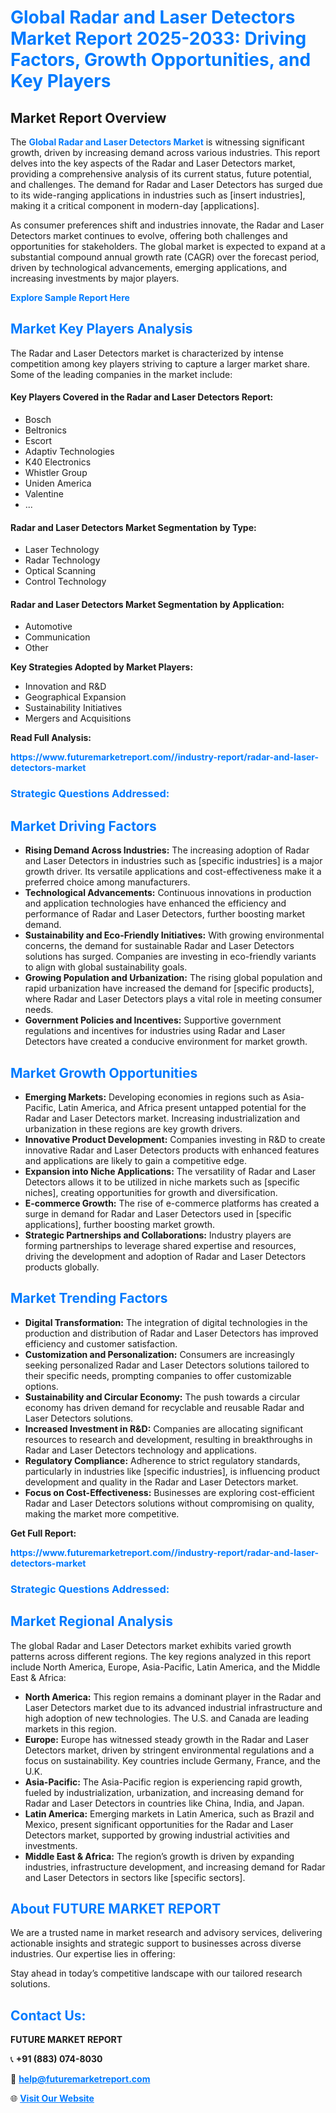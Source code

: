 <h1 style="color: #007BFF;">Global Radar and Laser Detectors Market Report 2025-2033: Driving Factors, Growth Opportunities, and Key Players</h1>

<section id="overview">
<h2>Market Report Overview</h2>
<p>The <a href="https://www.futuremarketreport.com//industry-report/radar-and-laser-detectors-market" style="color: #007BFF; text-decoration: none;"><strong>Global Radar and Laser Detectors Market</strong></a> is witnessing significant growth, driven by increasing demand across various industries. This report delves into the key aspects of the Radar and Laser Detectors market, providing a comprehensive analysis of its current status, future potential, and challenges. The demand for Radar and Laser Detectors has surged due to its wide-ranging applications in industries such as [insert industries], making it a critical component in modern-day [applications].</p>
<p>As consumer preferences shift and industries innovate, the Radar and Laser Detectors market continues to evolve, offering both challenges and opportunities for stakeholders. The global market is expected to expand at a substantial compound annual growth rate (CAGR) over the forecast period, driven by technological advancements, emerging applications, and increasing investments by major players.</p>
</section>

<section id="overview">
<p><a href="https://www.futuremarketreport.com//request-sample/reportId=91086" style="color: #007BFF; text-decoration: none;"><strong>Explore Sample Report Here</strong></a></p>
</section>

<section id="key-players">
<h2 style="color: #007BFF;">Market Key Players Analysis</h2>
<p>The Radar and Laser Detectors market is characterized by intense competition among key players striving to capture a larger market share. Some of the leading companies in the market include:</p>
<h4>Key Players Covered in the Radar and Laser Detectors Report:</h4>
<ul><li>Bosch</li><li>Beltronics</li><li>Escort</li><li>Adaptiv Technologies</li><li>K40 Electronics</li><li>Whistler Group</li><li>Uniden America</li><li>Valentine</li><li>...</li></ul>
<h4>Radar and Laser Detectors Market Segmentation by Type:</h4>
<ul><li>Laser Technology</li><li>Radar Technology</li><li>Optical Scanning</li><li>Control Technology</li></ul>

<h4>Radar and Laser Detectors Market Segmentation by Application:</h4>
<ul><li>Automotive</li><li>Communication</li><li>Other</li></ul>
<p><strong>Key Strategies Adopted by Market Players:</strong></p>
<ul>
<li>Innovation and R&D</li>
<li>Geographical Expansion</li>
<li>Sustainability Initiatives</li>
<li>Mergers and Acquisitions</li>
</ul>
</section>

<section>
<p><strong>Read Full Analysis: </strong></p><a href="https://www.futuremarketreport.com//industry-report/radar-and-laser-detectors-market" style="color: #007BFF; text-decoration: none;"><strong>https://www.futuremarketreport.com//industry-report/radar-and-laser-detectors-market</strong></a>
<h3 style="color: #007BFF;">Strategic Questions Addressed:</h3>
</section>

<section id="driving-factors">
<h2 style="color: #007BFF;">Market Driving Factors</h2>
<ul>
<li><strong>Rising Demand Across Industries:</strong> The increasing adoption of Radar and Laser Detectors in industries such as [specific industries] is a major growth driver. Its versatile applications and cost-effectiveness make it a preferred choice among manufacturers.</li>
<li><strong>Technological Advancements:</strong> Continuous innovations in production and application technologies have enhanced the efficiency and performance of Radar and Laser Detectors, further boosting market demand.</li>
<li><strong>Sustainability and Eco-Friendly Initiatives:</strong> With growing environmental concerns, the demand for sustainable Radar and Laser Detectors solutions has surged. Companies are investing in eco-friendly variants to align with global sustainability goals.</li>
<li><strong>Growing Population and Urbanization:</strong> The rising global population and rapid urbanization have increased the demand for [specific products], where Radar and Laser Detectors plays a vital role in meeting consumer needs.</li>
<li><strong>Government Policies and Incentives:</strong> Supportive government regulations and incentives for industries using Radar and Laser Detectors have created a conducive environment for market growth.</li>
</ul>
</section>

<section id="growth-opportunities">
<h2 style="color: #007BFF;">Market Growth Opportunities</h2>
<ul>
<li><strong>Emerging Markets:</strong> Developing economies in regions such as Asia-Pacific, Latin America, and Africa present untapped potential for the Radar and Laser Detectors market. Increasing industrialization and urbanization in these regions are key growth drivers.</li>
<li><strong>Innovative Product Development:</strong> Companies investing in R&D to create innovative Radar and Laser Detectors products with enhanced features and applications are likely to gain a competitive edge.</li>
<li><strong>Expansion into Niche Applications:</strong> The versatility of Radar and Laser Detectors allows it to be utilized in niche markets such as [specific niches], creating opportunities for growth and diversification.</li>
<li><strong>E-commerce Growth:</strong> The rise of e-commerce platforms has created a surge in demand for Radar and Laser Detectors used in [specific applications], further boosting market growth.</li>
<li><strong>Strategic Partnerships and Collaborations:</strong> Industry players are forming partnerships to leverage shared expertise and resources, driving the development and adoption of Radar and Laser Detectors products globally.</li>
</ul>
</section>

<section id="trending-factors">
<h2 style="color: #007BFF;">Market Trending Factors</h2>
<ul>
<li><strong>Digital Transformation:</strong> The integration of digital technologies in the production and distribution of Radar and Laser Detectors has improved efficiency and customer satisfaction.</li>
<li><strong>Customization and Personalization:</strong> Consumers are increasingly seeking personalized Radar and Laser Detectors solutions tailored to their specific needs, prompting companies to offer customizable options.</li>
<li><strong>Sustainability and Circular Economy:</strong> The push towards a circular economy has driven demand for recyclable and reusable Radar and Laser Detectors solutions.</li>
<li><strong>Increased Investment in R&D:</strong> Companies are allocating significant resources to research and development, resulting in breakthroughs in Radar and Laser Detectors technology and applications.</li>
<li><strong>Regulatory Compliance:</strong> Adherence to strict regulatory standards, particularly in industries like [specific industries], is influencing product development and quality in the Radar and Laser Detectors market.</li>
<li><strong>Focus on Cost-Effectiveness:</strong> Businesses are exploring cost-efficient Radar and Laser Detectors solutions without compromising on quality, making the market more competitive.</li>
</ul>
</section>

<section>
<p><strong>Get Full Report: </strong></p><a href="https://www.futuremarketreport.com//industry-report/radar-and-laser-detectors-market" style="color: #007BFF; text-decoration: none;"><strong>https://www.futuremarketreport.com//industry-report/radar-and-laser-detectors-market</strong></a>
<h3 style="color: #007BFF;">Strategic Questions Addressed:</h3>
</section>


<section id="regional-analysis">
<h2 style="color: #007BFF;">Market Regional Analysis</h2>
<p>The global Radar and Laser Detectors market exhibits varied growth patterns across different regions. The key regions analyzed in this report include North America, Europe, Asia-Pacific, Latin America, and the Middle East & Africa:</p>
<ul>
<li><strong>North America:</strong> This region remains a dominant player in the Radar and Laser Detectors market due to its advanced industrial infrastructure and high adoption of new technologies. The U.S. and Canada are leading markets in this region.</li>
<li><strong>Europe:</strong> Europe has witnessed steady growth in the Radar and Laser Detectors market, driven by stringent environmental regulations and a focus on sustainability. Key countries include Germany, France, and the U.K.</li>
<li><strong>Asia-Pacific:</strong> The Asia-Pacific region is experiencing rapid growth, fueled by industrialization, urbanization, and increasing demand for Radar and Laser Detectors in countries like China, India, and Japan.</li>
<li><strong>Latin America:</strong> Emerging markets in Latin America, such as Brazil and Mexico, present significant opportunities for the Radar and Laser Detectors market, supported by growing industrial activities and investments.</li>
<li><strong>Middle East & Africa:</strong> The region’s growth is driven by expanding industries, infrastructure development, and increasing demand for Radar and Laser Detectors in sectors like [specific sectors].</li>
</ul>
</section>

<footer>
<h2 style="color: #007BFF;">About FUTURE MARKET REPORT</h2>
<p>We are a trusted name in market research and advisory services, delivering actionable insights and strategic support to businesses across diverse industries. Our expertise lies in offering:</p>

<p>Stay ahead in today’s competitive landscape with our tailored research solutions.</p>

<h2 style="color: #007BFF;">Contact Us:</h2>
<p><strong>FUTURE MARKET REPORT</strong></p>
<p>📞 <strong>+91 (883) 074-8030</strong></p>
<p>📧 <strong><a href="mailto:help@futuremarketreport.com" style="color: #007BFF;">help@futuremarketreport.com</a></strong></p>
<p>🌐 <strong><a href="https://www.futuremarketreport.com/" style="color: #007BFF;">Visit Our Website</a></strong></p>
</footer>